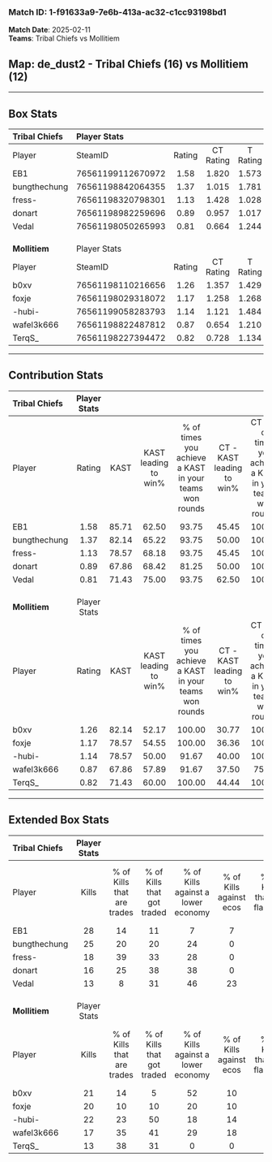 ### Match ID: 1-f91633a9-7e6b-413a-ac32-c1cc93198bd1  
**Match Date**: 2025-02-11  
**Teams**: Tribal Chiefs vs Mollitiem  

## **Map**: de_dust2 - Tribal Chiefs (16) vs Mollitiem (12)  
---  

## Box Stats  

| **Tribal Chiefs** | Player Stats      |        |           |          |       |      |       |         |        |      |     |
| :- | :- | :-: | :-: | :-: | :-: | :-: | :-: | :-: | :-: | :-: | :-: |
| Player            | SteamID           | Rating | CT Rating | T Rating | KAST  | ADR  | Kills | Assists | Deaths | K/D  | HS% |
| EB1               | 76561199112670972 |  1.58  |   1.820   |  1.573   | 85.71 | 98.5 |  28   |    6    |   16   | 1.75 | 21  |
| bungthechung      | 76561198842064355 |  1.37  |   1.015   |  1.781   | 82.14 | 85.8 |  25   |    6    |   19   | 1.32 | 52  |
| fress-            | 76561198320798301 |  1.13  |   1.428   |  1.028   | 78.57 | 75.8 |  18   |    6    |   17   | 1.06 | 44  |
| donart            | 76561198982259696 |  0.89  |   0.957   |  1.017   | 67.86 | 69.3 |  16   |    6    |   21   | 0.76 | 87  |
| Vedal             | 76561198050265993 |  0.81  |   0.664   |  1.244   | 71.43 | 61.3 |  13   |    9    |   21   | 0.62 | 61  |
|                   |                   |        |           |          |       |      |       |         |        |      |     |
|                   |                   |        |           |          |       |      |       |         |        |      |     |
|                   |                   |        |           |          |       |      |       |         |        |      |     |
| **Mollitiem**     | Player Stats      |        |           |          |       |      |       |         |        |      |     |
| Player            | SteamID           | Rating | CT Rating | T Rating | KAST  | ADR  | Kills | Assists | Deaths | K/D  | HS% |
| b0xv              | 76561198110216656 |  1.26  |   1.357   |  1.429   | 82.14 | 85.8 |  21   |    6    |   18   | 1.17 | 52  |
| foxje             | 76561198029318072 |  1.17  |   1.258   |  1.268   | 78.57 | 78.7 |  20   |    7    |   19   | 1.05 | 20  |
| -hubi-            | 76561199058283793 |  1.14  |   1.121   |  1.484   | 78.57 | 87.6 |  22   |    2    |   24   | 0.92 | 77  |
| wafel3k666        | 76561198822487812 |  0.87  |   0.654   |  1.210   | 67.86 | 56.8 |  17   |    3    |   21   | 0.81 | 58  |
| TerqS_            | 76561198227394472 |  0.82  |   0.728   |  1.134   | 71.43 | 56.3 |  13   |    5    |   19   | 0.68 | 76  |
---  

## Contribution Stats  

| **Tribal Chiefs** | Player Stats |       |                      |                                                        |                           |                                                             |                          |                                                            |
| :- | :-: | :-: | :-: | :-: | :-: | :-: | :-: | :-: |
| Player            |    Rating    | KAST  | KAST leading to win% | % of times you achieve a KAST in your teams won rounds | CT - KAST leading to win% | CT - % of times you achieve a KAST in your teams won rounds | T - KAST leading to win% | T - % of times you achieve a KAST in your teams won rounds |
| EB1               |     1.58     | 85.71 |        62.50         |                         93.75                          |           45.45           |                           100.00                            |          76.92           |                           90.91                            |
| bungthechung      |     1.37     | 82.14 |        65.22         |                         93.75                          |           50.00           |                           100.00                            |          76.92           |                           90.91                            |
| fress-            |     1.13     | 78.57 |        68.18         |                         93.75                          |           45.45           |                           100.00                            |          90.91           |                           90.91                            |
| donart            |     0.89     | 67.86 |        68.42         |                         81.25                          |           50.00           |                           100.00                            |          88.89           |                           72.73                            |
| Vedal             |     0.81     | 71.43 |        75.00         |                         93.75                          |           62.50           |                           100.00                            |          83.33           |                           90.91                            |
|                   |              |       |                      |                                                        |                           |                                                             |                          |                                                            |
|                   |              |       |                      |                                                        |                           |                                                             |                          |                                                            |
|                   |              |       |                      |                                                        |                           |                                                             |                          |                                                            |
| **Mollitiem**     | Player Stats |       |                      |                                                        |                           |                                                             |                          |                                                            |
| Player            |    Rating    | KAST  | KAST leading to win% | % of times you achieve a KAST in your teams won rounds | CT - KAST leading to win% | CT - % of times you achieve a KAST in your teams won rounds | T - KAST leading to win% | T - % of times you achieve a KAST in your teams won rounds |
| b0xv              |     1.26     | 82.14 |        52.17         |                         100.00                         |           30.77           |                           100.00                            |          80.00           |                           100.00                           |
| foxje             |     1.17     | 78.57 |        54.55         |                         100.00                         |           36.36           |                           100.00                            |          72.73           |                           100.00                           |
| -hubi-            |     1.14     | 78.57 |        50.00         |                         91.67                          |           40.00           |                           100.00                            |          58.33           |                           87.50                            |
| wafel3k666        |     0.87     | 67.86 |        57.89         |                         91.67                          |           37.50           |                            75.00                            |          72.73           |                           100.00                           |
| TerqS_            |     0.82     | 71.43 |        60.00         |                         100.00                         |           44.44           |                           100.00                            |          72.73           |                           100.00                           |
---  

## Extended Box Stats  

| **Tribal Chiefs** | Player Stats |                            |                            |                                    |                         |                              |                                 |        |                             |                                     |                          |                               |                            |
| :- | :-: | :-: | :-: | :-: | :-: | :-: | :-: | :-: | :-: | :-: | :-: | :-: | :-: |
| Player            |    Kills     | % of Kills that are trades | % of Kills that got traded | % of Kills against a lower economy | % of Kills against ecos | % of Kills that are flawless | % of Kills that are close duels | Deaths | % of Deaths that get traded | % of Deaths against a lower economy | % of Deaths against ecos | % of Deaths that are flawless | % of Deaths that are close |
| EB1               |      28      |             14             |             11             |                 7                  |            7            |              71              |                4                |   16   |             31              |                 13                  |            0             |              69               |             6              |
| bungthechung      |      25      |             20             |             20             |                 24                 |            0            |              64              |                4                |   19   |             16              |                 16                  |            0             |              63               |             11             |
| fress-            |      18      |             39             |             33             |                 28                 |            0            |              78              |                6                |   17   |             24              |                 12                  |            0             |              53               |             12             |
| donart            |      16      |             25             |             38             |                 38                 |            0            |              63              |                0                |   21   |             24              |                 10                  |            5             |              71               |             5              |
| Vedal             |      13      |             8              |             31             |                 46                 |           23            |              69              |               15                |   21   |             38              |                 19                  |            0             |              81               |             5              |
|                   |              |                            |                            |                                    |                         |                              |                                 |        |                             |                                     |                          |                               |                            |
|                   |              |                            |                            |                                    |                         |                              |                                 |        |                             |                                     |                          |                               |                            |
|                   |              |                            |                            |                                    |                         |                              |                                 |        |                             |                                     |                          |                               |                            |
| **Mollitiem**     | Player Stats |                            |                            |                                    |                         |                              |                                 |        |                             |                                     |                          |                               |                            |
| Player            |    Kills     | % of Kills that are trades | % of Kills that got traded | % of Kills against a lower economy | % of Kills against ecos | % of Kills that are flawless | % of Kills that are close duels | Deaths | % of Deaths that get traded | % of Deaths against a lower economy | % of Deaths against ecos | % of Deaths that are flawless | % of Deaths that are close |
| b0xv              |      21      |             14             |             5              |                 52                 |           10            |              90              |                0                |   18   |             28              |                  6                  |            0             |              72               |             0              |
| foxje             |      20      |             10             |             10             |                 20                 |           10            |              70              |               10                |   19   |             26              |                 21                  |            11            |              68               |             11             |
| -hubi-            |      22      |             23             |             50             |                 18                 |           14            |              59              |                5                |   24   |             29              |                 17                  |            8             |              67               |             8              |
| wafel3k666        |      17      |             35             |             41             |                 29                 |           18            |              53              |               18                |   21   |             10              |                 10                  |            0             |              67               |             0              |
| TerqS_            |      13      |             38             |             31             |                 0                  |            0            |              69              |                8                |   19   |             26              |                  5                  |            0             |              74               |             5              |
